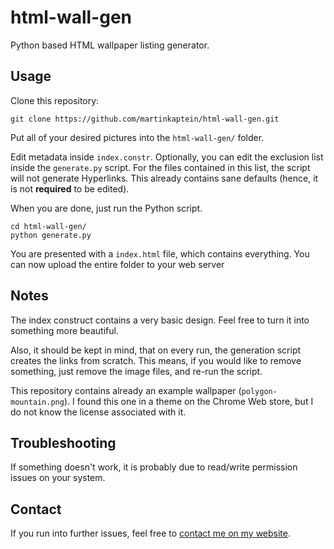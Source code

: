 # html-wall-gen

Python based HTML wallpaper listing generator.

## Usage

Clone this repository:

`git clone https://github.com/martinkaptein/html-wall-gen.git`

Put all of your desired pictures into the `html-wall-gen/` folder.

Edit metadata inside `index.constr`. Optionally, you can edit the exclusion list inside the `generate.py` script.
For the files contained in this list, the script will not generate Hyperlinks.
This already contains sane defaults (hence, it is not **required** to be edited).

When you are done, just run the Python script.

```
cd html-wall-gen/
python generate.py
```

You are presented with a `index.html` file, which contains everything.
You can now upload the entire folder to your web server

## Notes

The index construct contains a very basic design.
Feel free to turn it into something more beautiful.

Also, it should be kept in mind, that on every run, the generation script creates the links from scratch.
This means, if you would like to remove something, just remove the image files, and re-run the script.

This repository contains already an example wallpaper (`polygon-mountain.png`).
I found this one in a theme on the Chrome Web store, but I do not know the license associated with it.

## Troubleshooting

If something doesn't work, it is probably due to read/write permission issues on your system.

## Contact

If you run into further issues, feel free to [contact me on my website](https://www.martinkaptein.com/contact/).
